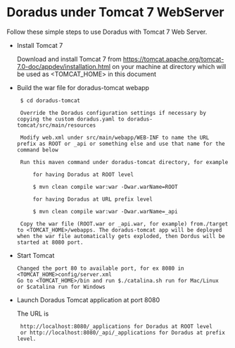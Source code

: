 Doradus under Tomcat 7 WebServer
================================

Follow these simple steps to use Doradus with Tomcat 7 Web Server.  

- Install Tomcat 7

  Download and install Tomcat 7 from https://tomcat.apache.org/tomcat-7.0-doc/appdev/installation.html on your machine at directory which will be used as <TOMCAT_HOME> in this document
  
- Build the war file for doradus-tomcat webapp  
       
       $ cd doradus-tomcat

       Override the Doradus configuration settings if necessary by copying the custom doradus.yaml to doradus-tomcat/src/main/resources
 
       Modify web.xml under src/main/webapp/WEB-INF to name the URL prefix as ROOT or _api or something else and use that name for the command below
       
       Run this maven command under doradus-tomcat directory, for example
            
           for having Doradus at ROOT level

           $ mvn clean compile war:war -Dwar.warName=ROOT
           
           for having Doradus at URL prefix level

           $ mvn clean compile war:war -Dwar.warName=_api

       Copy the war file (ROOT.war or _api.war, for example) from./target to <TOMCAT_HOME>/webapps. The doradus-tomcat app will be deployed when the war file automatically gets exploded, then Dordus will be started at 8080 port.
      
-  Start Tomcat

       Changed the port 80 to available port, for ex 8080 in <TOMCAT_HOME>config/server.xml     
       Go to <TOMCAT_HOME>/bin and run $./catalina.sh run for Mac/Linux 
       or $catalina run for Windows
       
- Launch Doradus Tomcat application at port 8080

  The URL is        

       http://localhost:8080/_applications for Doradus at ROOT level
       or http://localhost:8080/_api/_applications for Doradus at prefix level.

